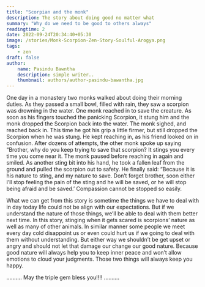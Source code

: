 ```yaml
---
title: "Scorpian and the monk"
description: The story about doing good no matter what 
summary: "Why do we need to be good to others always"
readingtime: 2
date: 2022-09-24T20:34:40+05:30
image: /stories/Monk-Scorpion-Zen-Story-Soulful-Arogya.png
tags: 
    - zen
draft: false
author:
    name: Pasindu Bawntha
    description: simple writer..
    thumbnail: authors/author-pasindu-bawantha.jpg
---
```


One day in a monastery two monks walked about doing their morning duties. As they passed a small bowl, filled with rain, they saw a scorpion was drowning in the water. One monk reached in to save the creature. As soon as his fingers touched the panicking Scorpion, it stung him and the monk dropped the Scorpion back into the water. The monk sighed, and reached back in. This time he got his grip a little firmer, but still dropped the Scorpion when he was stung. He kept reaching in, as his friend looked on in confusion. After dozens of attempts, the other monk spoke up saying “Brother, why do you keep trying to save that scorpion? It stings you every time you come near it.  The monk paused before reaching in again and smiled. As another sting bit into his hand, he took a fallen leaf from the ground and pulled the scorpion out to safety. He finally said: “Because it is his nature to sting, and my nature to save. Don’t forget brother, soon either I’ll stop feeling the pain of the sting and he will be saved, or he will stop being afraid and be saved.’ Compassion cannot be stopped so easily.

What we can get from this story is sometime the things we have to deal with in day today life could not be align with our expectations. But if we understand the nature of those things, we’ll be able to deal with them better next time. In this story, stinging when it gets scared is scorpions’ nature as well as many of other animals. In similar manner some people we meet every day cold disappoint us or even could hurt us if we going to deal with them without understanding. But either way we shouldn’t be get upset or angry and should not let that damage our change our good nature. Because good nature will always help you to keep inner peace and won’t allow emotions to cloud your judgments. Those two things will always keep you happy.


………. May the triple gem bless you!!!! ……….
